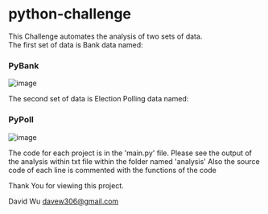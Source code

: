 # python-challenge

This Challenge automates the analysis of two sets of data.
<br>
The first set of data is Bank data named: <h3> PyBank </h3>

![image](https://user-images.githubusercontent.com/72616406/114914868-da976980-9df0-11eb-811b-bb78d045ef45.png)


The second set of data is Election Polling data named: <h3> PyPoll </h3>

![image](https://user-images.githubusercontent.com/72616406/114915303-61e4dd00-9df1-11eb-96cc-c60fa4728b4e.png)


The code for each project is in the 'main.py' file.
Please see the output of the analysis within txt file within the folder named 'analysis'
Also the source code of each line is commented with the functions of the code


Thank You for viewing this project.


David Wu
davew306@gmail.com
